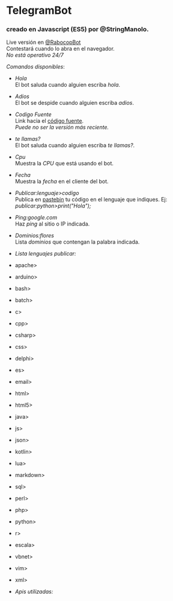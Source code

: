# TelegramBot  
### creado en Javascript (ES5) por @StringManolo.

Live versión en [@RabocopBot](https://t.me/RabocopBot)  
Contestará cuando lo abra en el navegador.  
_No está operativo 24/7_ 

  
*_Comandos disponibles_*: 

* *Hola*  
El bot saluda cuando alguien escriba _hola_.

* *Adios*  
El bot se despide cuando alguien escriba _adios_.

* *Codigo Fuente*  
Link hacia el [código fuente](https://github.com/StringManolo/Telegram-bot).  
_Puede no ser la versión más reciente._

* *te llamas?*  
El bot saluda cuando alguien escriba _te llamas?_.

* *Cpu*  
Muestra la _CPU_ que está usando el bot.

* *Fecha*  
Muestra la _fecha_ en el cliente del bot.

* *Publicar:lenguaje>codigo*  
Publica en [pastebin](https://pastebin.com) tu código en el lenguaje que indiques. Ej:
_publicar:python>print("Hola");_

* *Ping:google.com*  
Haz _ping_ al sitio o IP indicada.

* *Dominios:flores*  
Lista _dominios_ que contengan la palabra indicada.

* *Lista lenguajes publicar:*  
 * apache>
 * arduino>
* bash>
* batch>
* c>
* cpp>
* csharp>
* css>
* delphi>
* es>
* email>
* html>
* html5>
* java>
* js>
* json>
* kotlin>
* lua>
* markdown>
* sql>
* perl>
* php>
* python>
* r>
* escala>
* vbnet>
* vim>
* xml>


* *Apis utilizadas:*
